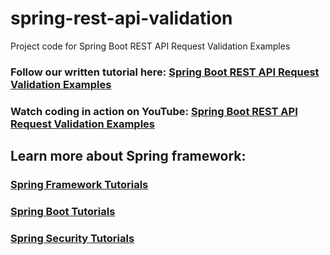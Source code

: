 # spring-rest-api-validation
Project code for Spring Boot REST API Request Validation Examples
### Follow our written tutorial here: [Spring Boot REST API Request Validation Examples](https://www.codejava.net/frameworks/spring-boot/rest-api-request-validation-examples)
### Watch coding in action on YouTube: [Spring Boot REST API Request Validation Examples](https://www.youtube.com/watch?v=eX8Wr5MeEnw)
## Learn more about Spring framework:
### [Spring Framework Tutorials](https://www.codejava.net/spring-tutorials)
### [Spring Boot Tutorials](https://www.codejava.net/spring-boot-tutorials)
### [Spring Security Tutorials](https://www.codejava.net/spring-security-tutorials)
